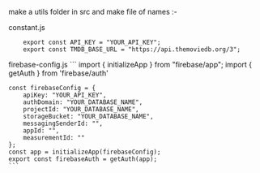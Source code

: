 make a utils folder in src 
and make file of names :- 

constant.js
```
    export const API_KEY = "YOUR_API_KEY";
    export const TMDB_BASE_URL = "https://api.themoviedb.org/3";
```
firebase-config.js
    ```
    import { initializeApp } from "firebase/app";
    import { getAuth } from 'firebase/auth'

    const firebaseConfig = {
        apiKey: "YOUR_API_KEY",
        authDomain: "YOUR_DATABASE_NAME",
        projectId: "YOUR_DATABASE_NAME",
        storageBucket: "YOUR_DATABASE_NAME",
        messagingSenderId: "",
        appId: "",
        measurementId: ""
    };
    const app = initializeApp(firebaseConfig);
    export const firebaseAuth = getAuth(app);
    ```